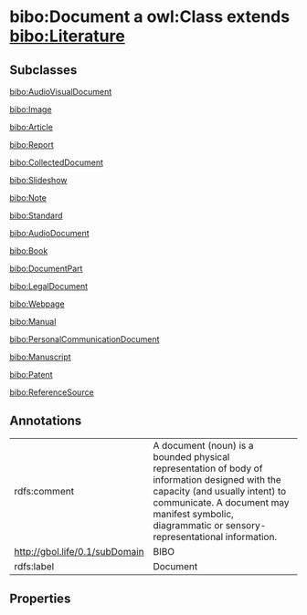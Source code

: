 # bibo:Document a owl:Class extends [bibo:Literature](/ontology/bibo/Literature)

## Subclasses

[bibo:AudioVisualDocument](/ontology/bibo/AudioVisualDocument)

[bibo:Image](/ontology/bibo/Image)

[bibo:Article](/ontology/bibo/Article)

[bibo:Report](/ontology/bibo/Report)

[bibo:CollectedDocument](/ontology/bibo/CollectedDocument)

[bibo:Slideshow](/ontology/bibo/Slideshow)

[bibo:Note](/ontology/bibo/Note)

[bibo:Standard](/ontology/bibo/Standard)

[bibo:AudioDocument](/ontology/bibo/AudioDocument)

[bibo:Book](/ontology/bibo/Book)

[bibo:DocumentPart](/ontology/bibo/DocumentPart)

[bibo:LegalDocument](/ontology/bibo/LegalDocument)

[bibo:Webpage](/ontology/bibo/Webpage)

[bibo:Manual](/ontology/bibo/Manual)

[bibo:PersonalCommunicationDocument](/ontology/bibo/PersonalCommunicationDocument)

[bibo:Manuscript](/ontology/bibo/Manuscript)

[bibo:Patent](/ontology/bibo/Patent)

[bibo:ReferenceSource](/ontology/bibo/ReferenceSource)

## Annotations

|||
|-----|-----|
|rdfs:comment|A document (noun) is a bounded physical representation of body of information designed with the capacity (and usually intent) to communicate. A document may manifest symbolic, diagrammatic or sensory-representational information.|
|<http://gbol.life/0.1/subDomain>|BIBO|
|rdfs:label|Document|

## Properties

